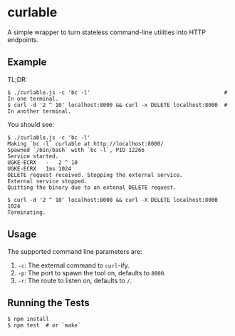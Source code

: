 # curlable

A simple wrapper to turn stateless command-line utilities into HTTP endpoints.

## Example

TL;DR:

```
$ ./curlable.js -c 'bc -l'                                          # In one terminal.
$ curl -d '2 ^ 10' localhost:8000 && curl -x DELETE localhost:8000  # In another terminal.
```

You should see:

```
$ ./curlable.js -c 'bc -l'
Making `bc -l` curlable at http://localhost:8000/
Spawned `/bin/bash` with `bc -l`, PID 12266
Service started.
UGKE-ECRX	-	2 ^ 10
UGKE-ECRX	1ms	1024
DELETE request received. Stopping the external service.
External service stopped.
Quitting the binary due to an extenal DELETE request.
```

```
$ curl -d '2 ^ 10' localhost:8000 && curl -X DELETE localhost:8000
1024
Terminating.
```

## Usage

The supported command line parameters are:

1. `-c`: The external command to `curl`-ify.
2. `-p`: The port to spawn the tool on, defaults to `8000`.
3. `-r`: The route to listen on, defaults to `/`.

## Running the Tests

```
$ npm install
$ npm test  # or `make`
```
